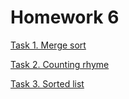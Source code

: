 # Homework 6

[Task 1. Merge sort](/homework_6/task_1)

[Task 2. Counting rhyme](/homework_6/task_2)

[Task 3. Sorted list](/homework_6/task_3)
